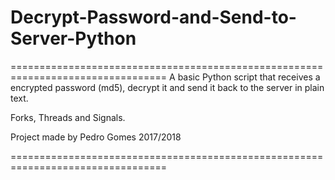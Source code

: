 # Decrypt-Password-and-Send-to-Server-Python

=================================================================================
A basic Python script that receives a encrypted password (md5), decrypt it and send it back to the server in plain text.

Forks, Threads and Signals.


Project made by Pedro Gomes 2017/2018

=================================================================================

